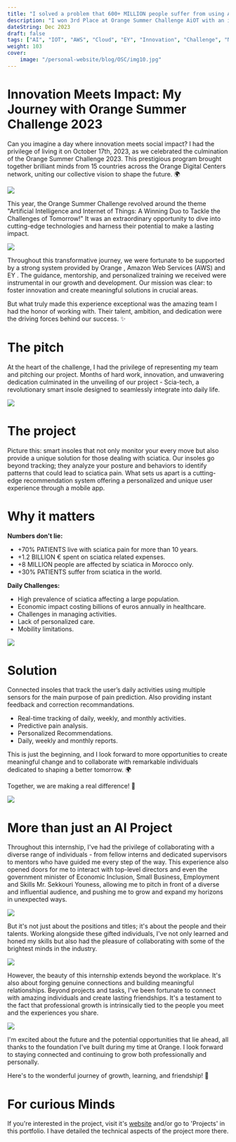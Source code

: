 ```yaml
---
title: "I solved a problem that 600+ MILLION people suffer from using AI "
description: "I won 3rd Place at Orange Summer Challenge AiOT with an innovative AI project"
dateString: Dec 2023
draft: false
tags: ["AI", "IOT", "AWS", "Cloud", "EY", "Innovation", "Challenge", "ML", "DL", "Recommendation System", "models"]
weight: 103
cover:
    image: "/personal-website/blog/OSC/img10.jpg"
---
```


# Innovation Meets Impact: My Journey with Orange Summer Challenge 2023
Can you imagine a day where innovation meets social impact? I had the privilege of living it on October 17th, 2023, as we celebrated the culmination of the Orange Summer Challenge 2023. This prestigious program brought together brilliant minds from 15 countries across the Orange Digital Centers network, uniting our collective vision to shape the future. 🌍

![](/personal-website/blog/OSC/img9.jpg)

This year, the Orange Summer Challenge revolved around the theme "Artificial Intelligence and Internet of Things: A Winning Duo to Tackle the Challenges of Tomorrow!" It was an extraordinary opportunity to dive into cutting-edge technologies and harness their potential to make a lasting impact.

![](/personal-website/blog/OSC/img2.jpg)

Throughout this transformative journey, we were fortunate to be supported by a strong system provided by Orange , Amazon Web Services (AWS) and EY . The guidance, mentorship, and personalized training we received were instrumental in our growth and development. Our mission was clear: to foster innovation and create meaningful solutions in crucial areas.

But what truly made this experience exceptional was the amazing team I had the honor of working with. Their talent, ambition, and dedication were the driving forces behind our success. ✨

# The pitch
At the heart of the challenge, I had the privilege of representing my team and pitching our project. Months of hard work, innovation, and unwavering dedication culminated in the unveiling of our project - Scia-tech, a revolutionary smart insole designed to seamlessly integrate into daily life. 

![](/personal-website/blog/OSC/img7.jpg)

# The project
Picture this: smart insoles that not only monitor your every move but also provide a unique solution for those dealing with sciatica. Our insoles go beyond tracking; they analyze your posture and behaviors to identify patterns that could lead to sciatica pain. What sets us apart is a cutting-edge recommendation system offering a personalized and unique user experience through a mobile app. 

# Why it matters
**Numbers don't lie:**
- +70% PATIENTS live with sciatica pain for more than 10 years. 
- +1.2 BILLION € spent on sciatica related expenses. 
- +8 MILLION people are affected by sciatica in Morocco only. 
- +30% PATIENTS suffer from sciatica in the world.

**Daily Challenges:**
- High prevalence of sciatica affecting a large population.
- Economic impact costing billions of euros annually in healthcare.
- Challenges in managing activities.
- Lack of personalized care.
- Mobility limitations.

![](/personal-website/blog/OSC/img5.jpg)

# Solution
Connected insoles that track the user’s daily activities using multiple sensors for the main purpose of pain prediction. Also providing instant feedback and correction recommandations.
- Real-time tracking of daily, weekly, and monthly activities.
- Predictive pain analysis.
- Personalized Recommendations.
- Daily, weekly and monthly reports.


This is just the beginning, and I look forward to more opportunities to create meaningful change and to collaborate with remarkable individuals dedicated to shaping a better tomorrow. 🌍

Together, we are making a real difference! 🚀

![](/personal-website/blog/OSC/img3.jpg)



# More than just an AI Project
Throughout this internship, I've had the privilege of collaborating with a diverse range of individuals - from fellow interns and dedicated supervisors to mentors who have guided me every step of the way. This experience also opened doors for me to interact with top-level directors and even the government minister of Economic Inclusion, Small Business, Employment and Skills Mr. Sekkouri Youness, allowing me to pitch in front of a diverse and influential audience, and pushing me to grow and expand my horizons in unexpected ways.

![](/personal-website/blog/OSC/img4.jpg)

But it's not just about the positions and titles; it's about the people and their talents. Working alongside these gifted individuals, I've not only learned and honed my skills but also had the pleasure of collaborating with some of the brightest minds in the industry.

![](/personal-website/blog/OSC/img1.jpg)

However, the beauty of this internship extends beyond the workplace. It's also about forging genuine connections and building meaningful relationships. Beyond projects and tasks, I've been fortunate to connect with amazing individuals and create lasting friendships. It's a testament to the fact that professional growth is intrinsically tied to the people you meet and the experiences you share.

![](/personal-website/blog/OSC/img8.jpg)

I'm excited about the future and the potential opportunities that lie ahead, all thanks to the foundation I've built during my time at Orange. I look forward to staying connected and continuing to grow both professionally and personally.

Here's to the wonderful journey of growth, learning, and friendship! 🙌 


# For curious Minds 
If you're interested in the project, visit it's [website](https://www.scia-tech.net/) and/or go to 'Projects' in this portfolio. I have detailed the technical aspects of the project more there.